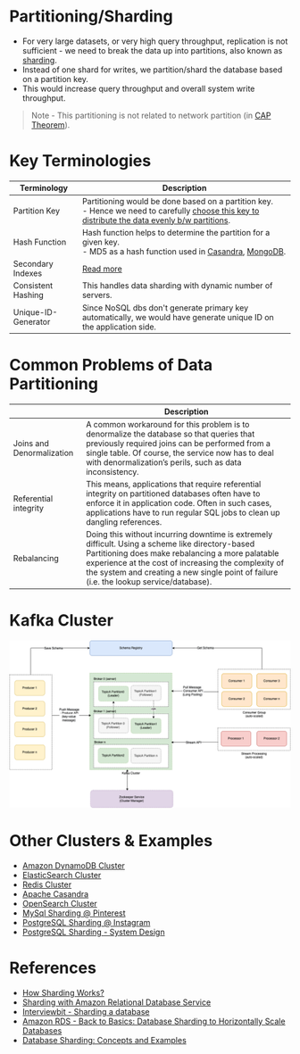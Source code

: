 # Partitioning/Sharding
- For very large datasets, or very high query throughput, replication is not sufficient - we need to break the data up into partitions, also known as [sharding](https://aws.amazon.com/what-is/database-sharding/).
- Instead of one shard for writes, we partition/shard the database based on a partition key. 
- This would increase query throughput and overall system write throughput.

> Note - This partitioning is not related to network partition (in [CAP Theorem](../../2_CAP-PACELC-Theorems/CAPTheorem.md)).

# Key Terminologies

| Terminology         | Description                                                                                                                                                                                                                    |
|---------------------|--------------------------------------------------------------------------------------------------------------------------------------------------------------------------------------------------------------------------------|
| Partition Key       | Partitioning would be done based on a partition key. <br/>- Hence we need to carefully [choose this key to distribute the data evenly b/w partitions](PartitionKey/Readme.md).                                                 |
| Hash Function       | Hash function helps to determine the partition for a given key.<br/>- MD5 as a hash function used in [Casandra](../../11_WideColumn-Databases/ApacheCasandra.md), [MongoDB](../../10_Document-Databases/MongoAtlas/Readme.md). |
| Secondary Indexes   | [Read more](../../5_Database-Internals/Indexing.md)                                                                                                                                                                             |
| Consistent Hashing  | This handles data sharding with dynamic number of servers.                                                                                                                                                                     |
| Unique-ID-Generator | Since NoSQL dbs don't generate primary key automatically, we would have generate unique ID on the application side.                                                                                                            |

# Common Problems of Data Partitioning

|                           | Description                                                                                                                                                                                                                                                                                            |
|---------------------------|--------------------------------------------------------------------------------------------------------------------------------------------------------------------------------------------------------------------------------------------------------------------------------------------------------|
| Joins and Denormalization | A common workaround for this problem is to denormalize the database so that queries that previously required joins can be performed from a single table. Of course, the service now has to deal with denormalization’s perils, such as data inconsistency.                                             |
| Referential integrity     | This means, applications that require referential integrity on partitioned databases often have to enforce it in application code. Often in such cases, applications have to run regular SQL jobs to clean up dangling references.                                                                     |
| Rebalancing               | Doing this without incurring downtime is extremely difficult. Using a scheme like directory-based Partitioning does make rebalancing a more palatable experience at the cost of increasing the complexity of the system and creating a new single point of failure (i.e. the lookup service/database). |

# Kafka Cluster

![](../../../4_MessageBrokersEDA/Kafka/assets/Kafka-Architecture.drawio.png)

# Other Clusters & Examples
- [Amazon DynamoDB Cluster](https://github.com/Anshul619/AWS-Services/tree/main/1_Databases/AmazonDynamoDB/Partioning.md)
- [ElasticSearch Cluster](../../9_Search-Databases/ElasticSearch/Sharding.md)
- [Redis Cluster](https://github.com/Anshul619/AWS-Services/tree/main/1_Databases/AmazonElasticCache/ClusterMode.md)
- [Apache Casandra](../../11_WideColumn-Databases/ApacheCasandra.md)
- [OpenSearch Cluster](https://github.com/Anshul619/AWS-Services/tree/main/1_Databases/AmazonOpenSearch/ManagedCluster.md)
- [MySql Sharding @ Pinterest](https://github.com/Anshul619/Real-World-Tech-Stacks/tree/main/Pinterest/MySQLSharding.md)
- [PostgreSQL Sharding @ Instagram](https://github.com/Anshul619/Real-World-Tech-Stacks/tree/main/Instagram/PostgreSharding.md)
- [PostgreSQL Sharding - System Design](../../../0_UseCaseDesigns/SocialNetworkFacebookInstagram/Readme.md)

# References
- [How Sharding Works?](https://medium.com/@jeeyoungk/how-sharding-works-b4dec46b3f6)
- [Sharding with Amazon Relational Database Service](https://aws.amazon.com/blogs/database/sharding-with-amazon-relational-database-service/)
- [Interviewbit - Sharding a database](https://www.interviewbit.com/problems/sharding-a-database/)
- [Amazon RDS - Back to Basics: Database Sharding to Horizontally Scale Databases](https://www.youtube.com/watch?v=9q-ZA6WtVy4)
- [Database Sharding: Concepts and Examples](https://www.mongodb.com/resources/products/capabilities/database-sharding-explained)